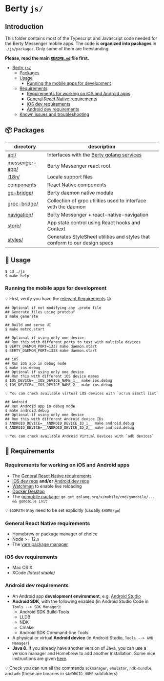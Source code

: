 # Berty `js/`

## Introduction

This folder contains most of the Typescript and Javascript code needed for the Berty Messenger mobile apps. The code is **organized into packages** in `./js/packages`. Only some of them are freestanding.

**Please, read the main [`README.md`](../README.md) file first.**

- [Berty `js/`](#berty--js--)
  - [Packages](#---packages)
  - [Usage](#usage)
    - [Running the mobile apps for development](#running-the-mobile-apps-for-development)
  - [Requirements](#requirements)
    - [Requirements for working on iOS and Android apps](#requirements-for-working-on-ios-and-android-apps)
    - [General React Native requirements](#general-react-native-requirements)
    - [iOS dev requirements](#ios-dev-requirements)
    - [Android dev requirements](#android-dev-requirements)
  - [Known issues and troubleshooting](#known-issues-and-troubleshooting)

## 📦 Packages

| directory                                                                   | description                                                                                    |
| --------------------------------------------------------------------------- | ---------------------------------------------------------------------------------------------- |
| [api/](https://github.com/berty/berty/tree/master/js/packages/api)          | Interfaces with the [Berty golang services](https://github.com/berty/berty/tree/master/go/pkg) |
| [messenger-app/](./packages/messenger-app/)                                         | Berty Messenger react root                                                                 |
| [i18n/](./packages/i18n)                                        | Locale support files                                                                           |
| [components](./packages/components) | React Native components |
| [go-bridge/](./packages/go-bridge)                                          | Berty daemon native module
| [grpc-bridge/](./packages/grpc-bridge)                                      | Collection of grpc utilities used to interface with the daemon                                                                   |
| [navigation/](./packages/navigation)                                        | Berty Messenger + react-native-navigation                                                     |
| [store/](./packages/store)                                                  | App state control using React hooks and Context |
| [styles/](./packages/styles)                                                | Generates StyleSheet utilities and styles that conform to our design specs                     |

## 🔨 Usage

```shell
$ cd ./js
$ make help
```

### Running the mobile apps for development

💡 First, verify you have the [relevant Requirements](#requirements) 😉

```console
## Optional if not modifying any .proto file
## Generate files using protobuf
$ make generate

## Build and serve UI
$ make metro.start

## Optional if using only one device
## Run this with different ports to test with multiple devices
$ BERTY_DAEMON_PORT=1337 make daemon.start
$ BERTY_DAEMON_PORT=1338 make daemon.start

## iOS
## Run iOS app in debug mode
$ make ios.debug
## Optional if using only one device
## Run this with different iOS device names
$ IOS_DEVICE=__IOS_DEVICE_NAME_1__ make ios.debug
$ IOS_DEVICE=__IOS_DEVICE_NAME_2__ make ios.debug

💡 You can check available virtual iOS devices with `xcrun simctl list`

## Android
## Run Android app in debug mode
$ make android.debug
## Optional if using only one device
## Run this with different Android device IDs
$ ANDROID_DEVICE=__ANDROID_DEVICE_ID_1__ make android.debug
$ ANDROID_DEVICE=__ANDROID_DEVICE_ID_2__ make android.debug

💡 You can check available Android Virtual Devices with `adb devices`
```

## 🧳 Requirements

### Requirements for working on iOS and Android apps

- The [General React Native requirements](#general-react-native-requirements)
- [iOS dev reqs](#ios-dev-requirements) **and/or** [Android dev reqs](#android-dev-requirements)
- [Watchman](https://facebook.github.io/watchman/docs/install/) to enable live reloading
- [Docker Desktop](https://docs.docker.com/docker-for-mac/install/)
- The [gomobile package](https://godoc.org/golang.org/x/mobile/cmd/gomobile): `go get golang.org/x/mobile/cmd/gomobile/... && gomobile init`

💡 `$GOPATH` may need to be set explicitly (usually `$HOME/go`)

### General React Native requirements

- Homebrew or package manager of choice
- Node >= 12.x
- The [yarn package manager](https://classic.yarnpkg.com/en/)

### iOS dev requirements

- Mac OS X
- XCode _(latest stable)_

### Android dev requirements

- An Android app **development environment**, e.g. [Android Studio](https://developer.android.com/studio/install)
- **Android SDK**, with the following enabled (in Android Studio Code in `Tools --> SDK Manager`):
  - Android SDK Build-Tools
  - LLDB
  - NDK
  - Cmake
  - Android SDK Command-line Tools
- A physical or virtual **Android device** (in Android Studio, `Tools --> AVD Manager`)
- **Java 8**. If you already have another version of Java, you can use a version manager and Homebrew to add another installation. Some nice instructions are given [here](https://java.christmas/2019/16).

💡 Check you can run all the commands `sdkmanager`, `emulator`, `ndk-bundle`, and `adb` (these are binaries in `$ANDROID_HOME` subfolders)
